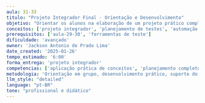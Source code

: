 ```yaml
---
aula: 31-33
titulo: "Projeto Integrador Final - Orientação e Desenvolvimento"
objetivo: "Orientar os alunos na elaboração de um projeto prático completo de testes de software, integrando planejamento, desenvolvimento de casos de teste, execução de diferentes técnicas de teste, automação e análise de métricas."
conceitos: ['projeto integrador', 'planejamento de testes', 'automação de testes', 'relatórios de qualidade', 'matriz de rastreabilidade']
prerequisitos: ['aula-29-30', 'ferramentas de teste']
dificuldade: 'avançado'
owner: 'Jackson Antonio do Prado Lima'
date_created: '2025-01-26'
tempo_estimado: '6:00'
forma_entrega: 'projeto integrador'
competencias: ['aplicação prática de conceitos', 'planejamento completo de testes', 'automação de testes', 'gestão de defeitos']
metodologia: 'Orientação em grupo, desenvolvimento prático, suporte do professor'
llm_style: "detailed"
language: "pt-BR"
tone: "profissional e didático"
---
```

